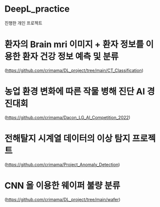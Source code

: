 # DeepL_practice
진행한 개인 프로젝트

# 환자의 Brain mri 이미지 + 환자 정보를 이용한 환자 건강 정보 예측 및 분류 
(https://github.com/crimama/DL_project/tree/main/CT_Classification)


# 농업 환경 변화에 따른 작물 병해 진단 AI 경진대회
(https://github.com/crimama/Dacon_LG_AI_Competition_2022)


# 전해탈지 시계열 데이터의 이상 탐지 프로젝트 
(https://github.com/crimama/Project_Anomaly_Detection)

# CNN 을 이용한 웨이퍼 불량 분류 
(https://github.com/crimama/DL_project/tree/main/wafer)






 

